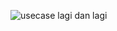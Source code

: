 ![usecase lagi dan lagi](https://github.com/user-attachments/assets/b980e1f8-19cf-4cdc-9a48-dd515aec8065)
